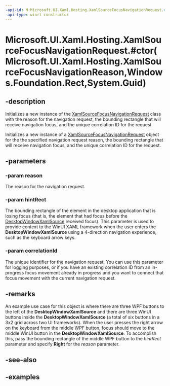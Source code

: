 ```yaml
---
-api-id: M:Microsoft.UI.Xaml.Hosting.XamlSourceFocusNavigationRequest.#ctor(Microsoft.UI.Xaml.Hosting.XamlSourceFocusNavigationReason,Windows.Foundation.Rect,System.Guid)
-api-type: winrt constructor
---
```


# Microsoft.UI.Xaml.Hosting.XamlSourceFocusNavigationRequest.#ctor(Microsoft.UI.Xaml.Hosting.XamlSourceFocusNavigationReason,Windows.Foundation.Rect,System.Guid)

<!--
public XamlSourceFocusNavigationRequest (Microsoft.UI.Xaml.Hosting.XamlSourceFocusNavigationReason reason, Windows.Foundation.Rect hintRect, Guid correlationId);
-->

## -description

Initializes a new instance of the [XamlSourceFocusNavigationRequest](xamlsourcefocusnavigationrequest.md) class with the reason for the navigation request, the bounding rectangle that will receive navigation focus, and the unique correlation ID for the request.

Initializes a new instance of a [XamlSourceFocusNavigationRequest](xamlsourcefocusnavigationrequest.md) object for the the specified navigation request reason, the bounding rectangle that will receive navigation focus, and the unique correlation ID for the request.

## -parameters

### -param reason

The reason for the navigation request.

### -param hintRect

The bounding rectangle of the element in the desktop application that is losing focus (that is, the element that had focus before the [DesktopWindowXamlSource](desktopwindowxamlsource.md) received focus). This parameter is used to provide context to the WinUI XAML framework when the user enters the **DesktopWindowXamlSource** using a 4-direction navigation experience, such as the keyboard arrow keys.

### -param correlationId

The unique identifier for the navigation request. You can use this parameter for logging purposes, or if you have an existing correlation ID from an in-progress focus movement already in progress and you want to connect that focus movement with the current navigation request.

## -remarks

An example use case for this object is where there are three WPF buttons to the left of the **DesktopWindowXamlSource** and there are three WinUI buttons inside the **DesktopWindowXamlSource** (a total of six buttons in a 3x2 grid across two UI frameworks). When the user presses the right arrow on the keyboard from the middle WPF button, focus should move to the middle WinUI button in the **DesktopWindowXamlSource**. To accomplish this, pass the bounding rectangle of the middle WPF button to the *hintRect* parameter and specify **Right** for the *reason* parameter.

## -see-also

## -examples
